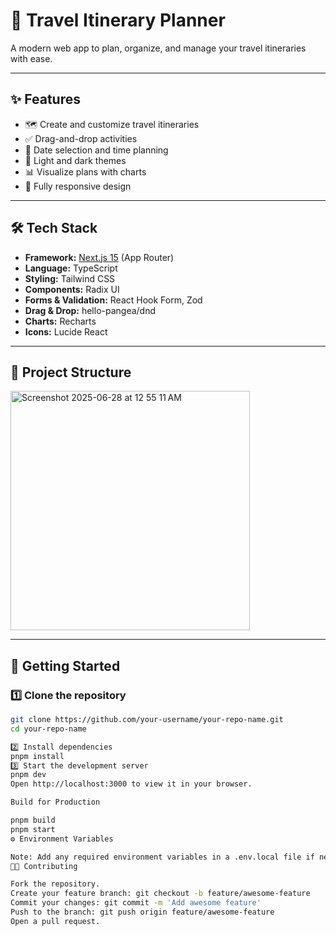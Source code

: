 # 🚀 Travel Itinerary Planner

A modern web app to plan, organize, and manage your travel itineraries with ease.

---

## ✨ Features

- 🗺️ Create and customize travel itineraries
- ✅ Drag-and-drop activities
- 📅 Date selection and time planning
- 🌙 Light and dark themes
- 📊 Visualize plans with charts
- 📱 Fully responsive design

---

## 🛠️ Tech Stack

- **Framework:** [Next.js 15](https://nextjs.org/) (App Router)
- **Language:** TypeScript
- **Styling:** Tailwind CSS
- **Components:** Radix UI
- **Forms & Validation:** React Hook Form, Zod
- **Drag & Drop:** hello-pangea/dnd
- **Charts:** Recharts
- **Icons:** Lucide React

---

## 📂 Project Structure
<img width="383" alt="Screenshot 2025-06-28 at 12 55 11 AM" src="https://github.com/user-attachments/assets/32e389b2-3f2d-4b7c-8c8d-9f8e0890287e" />


---

## 🚀 Getting Started

### 1️⃣ Clone the repository

```bash
git clone https://github.com/your-username/your-repo-name.git
cd your-repo-name

2️⃣ Install dependencies
pnpm install
3️⃣ Start the development server
pnpm dev
Open http://localhost:3000 to view it in your browser.

Build for Production

pnpm build
pnpm start
⚙️ Environment Variables

Note: Add any required environment variables in a .env.local file if needed.
🧑‍💻 Contributing

Fork the repository.
Create your feature branch: git checkout -b feature/awesome-feature
Commit your changes: git commit -m 'Add awesome feature'
Push to the branch: git push origin feature/awesome-feature
Open a pull request.




